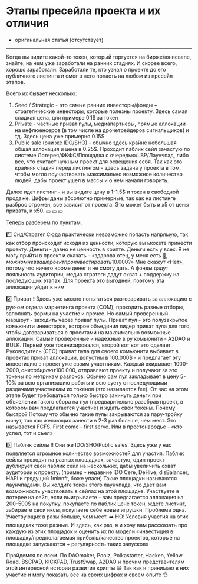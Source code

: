 # Этапы пресейла проекта и их отличия
- оригинальная статья (отсутствует)
---

Когда вы видите какой-то токен, который торгуется на бирже/юнисвапе, знайте, на нем уже заработали на ранних стадиях. И скорее всего, хорошо заработали. Заработали те, кто узнал о проекте до его публичного листинга и смог в него попасть на любом из пресейл этапов.

Всего их бывает несколько:
1. Seed / Strategic -  это самые ранние инвесторы/фонды + стратегические инвесторы, которые полезны проекту. Здесь самая сладкая цена, для примера 0.1$ за токен
2. Private - частные приват пулы, медиапартнеры, прямые аллокации на инфлюенсеров (в том числе на дрочетрейдеров сигнальщиков) и тд. Здесь цена уже примерно 0.15$
3. Public sale (они же IDO/SHO) - обычно здесь крайне небольшая общая аллокация и цена в 0.25$. Проходит паблик сейл зачастую по системе Лотерея/ФКФС/Площадка с очередью/LBP/Лаунчпад, либо все, что считает нужным проект для освещения себя. Так как это крайняя стадия перед листингом - здесь задача у проекта в том, чтобы могло поучаствовать максимально возможное количество людей, дабы проект ушел в массы и о нем начали говорить.

Далее идет листинг - и вы видите цену в 1-1.5$ и токен в свободной продаже. Цифры даны абсолютно примерные, так как на листинге разброс огромен, все зависит от проекта. Это может быть и х5 от цены привата, и х50. 💵 💵 💵

Теперь разберем по пунктам.

1️⃣ Сид/Стратег
Сюда практически невозможно попасть напрямую, так как отбор происходит исходя из ценности, которую вы можете принести проекту. Деньги - давно не ценность в крипте. Деньги есть у всех. Я не могу прийти в проект и сказать - «здарова отец, у меня есть  🍋$, можно мне в ваш проект проинвестировать 10.000$?» Мне скажут «Нет», потому что ничего кроме денег я не смогу дать. А фонды дадут лояльность аудитории, медиа стратеги дадут охват + поддержку на последующих этапах. Для проекта это выгодней, поэтому эта аллокация уйдет к ним

2️⃣ Приват ❗️
Здесь уже можно попытаться разговаривать за аллокацию с рук-ом отдела маркетинга проекта (COM), проходить разные отборы, заполнять формы на участие и прочее. Но самый проверенный маршрут - заходить через приват пулы. Приват пул - это полузакрытое комьюнити инвесторов, которое объединил лидер приват пула для того, чтобы договариваться с проектами на максимально возможные аллокации.
Самые проверенные и надежные в ру комьюнити - A2DAO и BULK. Первый уже токенизировался, второй вот вот это сделает. 
Руководитель (СЕО) приват пула для своего комьюнити выбивает в проектах приват аллокации, допустим в 100.000$ - и предлагает эту инвестицию в проект уже своим участникам. Каждый вкидывает 1000-2000$, они собирают 100.000$, отправляют проекту и получают за это токены по метрикам разлоков. Обычно сам пул закладывает в цену 5-10% за всю организацию работы и всю суету с последующими раздачами участникам их токенов (это называется fee).
От вас на этом этапе будет требоваться только быстро закинуть деньги при объявлении такого сбора на пул (предварительно разобрав проект, в котором вам предлагается участие) и ждать свои токены. Почему быстро? Потому что обычно такие пулы закрываются за пару-тройку минут, так как желающих занести в 2-3 раз больше, чем мест. Это называется FCFS. First come - first serve. Или в простонародье - «кто успел, тот и съел»

3️⃣ Паблик сейлы ‼️ 
Они же IDO/SHO/Public sales. Здесь уже у нас появляется огромное количество возможностей для участия. Паблик сейлы проходят на разных площадках, зачастую, один проект дублирует свой паблик сейл на нескольких, дабы увеличить охват аудитории к проекту. (пример - недавние IDO Cere, DeHive, disBalancer, HAPI и грядущий 1mlnnft, боже упаси)
Такие площадки называются лаунчпадами. Вы холдите токен этого лаунчпада, что дает вам возможность участвовать в сейлах на этой площадке. Участвуете в лотерее на сейл, если выигрываете - вам предлагается аллокация на 200-500$ на покупку, покупаете по паблик цене токен, ждете листинг, забираете свои иксы, покупаете себе новые игрушки. 
Проблема одна. Участвующих в разы больше, чем мест.
➡️ НО! Условия участия на этих площадках тоже разные. И здесь, как раз, я и хочу вам рассказать про каждую из этих площадок и оценить их по модели «инвестиция в площадку/предполагаемая прибыль/качество проектов, которые на площадке запускаются +  регулярность таких запусков» 

Пройдемся по всем. По DAOmaker, Poolz, Polkastarter, Hacken, Yellow Road, BSCPAD, KICKPAD, TrustSwap, A2DAO и прочим представителям этой интересной истории развития крипты 😄 Так как я принимаю в них участие и могу показать все на своих цифрах и своем опыте 👌